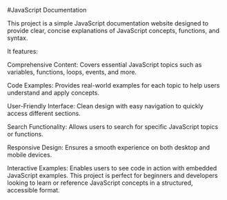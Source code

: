 #JavaScript Documentation

This project is a simple JavaScript documentation website designed to provide clear, concise explanations of JavaScript concepts, functions, and syntax. 

It features:

Comprehensive Content: Covers essential JavaScript topics such as variables, functions, loops, events, and more.

Code Examples: Provides real-world examples for each topic to help users understand and apply concepts.

User-Friendly Interface: Clean design with easy navigation to quickly access different sections.

Search Functionality: Allows users to search for specific JavaScript topics or functions.

Responsive Design: Ensures a smooth experience on both desktop and mobile devices.

Interactive Examples: Enables users to see code in action with embedded JavaScript examples.
This project is perfect for beginners and developers looking to learn or reference JavaScript concepts in a structured, accessible format.
